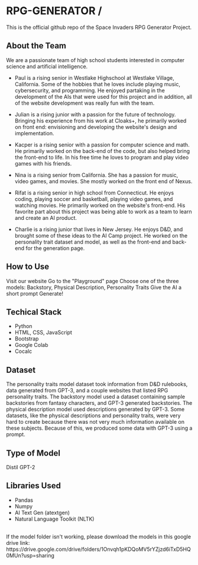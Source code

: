 # RPG-GENERATOR / <br />
This is the official github repo of the Space Invaders RPG Generator Project.

## About the Team
We are a passionate team of high school students interested in computer science and artificial intelligence.

* Paul is a rising senior in Westlake Highschool at Westlake Village, California. Some of the hobbies that he loves include playing music, cybersecurity, and programming. He enjoyed partaking in the development of the AIs that were used for this project and in addition, all of the website development was really fun with the team.

* Julian is a rising junior with a passion for the future of technology. Bringing his experience from his work at Cloaks+, he primarily worked on front end: envisioning and developing the website's design and implementation.

* Kacper is a rising senior with a passion for computer science and math. He primarily worked on the back-end of the code, but also helped bring the front-end to life. In his free time he loves to program and play video games with his friends.

* Nina is a rising senior from California. She has a passion for music, video games, and movies. She mostly worked on the front end of Nexus.

* Rifat is a rising senior in high school from Connecticut. He enjoys coding, playing soccer and basketball, playing video games, and watching movies. He primarily worked on the website's front-end. His favorite part about this project was being able to work as a team to learn and create an AI product.

* Charlie is a rising junior that lives in New Jersey. He enjoys D&D, and brought some of these ideas to the AI Camp project. He worked on the personality trait dataset and model, as well as the front-end and back-end for the generation page.
## How to Use
Visit our website
Go to the "Playground" page
Choose one of the three models: Backstory, Physical Description, Personality Traits
Give the AI a short prompt
Generate!
## Techical Stack
* Python
* HTML, CSS, JavaScript
* Bootstrap
* Google Colab
* Cocalc
## Dataset
The personality traits model dataset took information from D&D rulebooks, data generated from GPT-3, and a couple websites that listed RPG personality traits. The backstory model used a dataset containing sample backstories from fantasy characters, and GPT-3 generated backstories. The physical description model used descriptions generated by GPT-3. Some datasets, like the physical descriptions and personality traits, were very hard to create because there was not very much information available on these subjects. Because of this, we produced some data with GPT-3 using a prompt.

## Type of Model
Distil GPT-2

## Libraries Used
* Pandas
* Numpy
* AI Text Gen (atextgen)
* Natural Language Toolkit (NLTK)

</br>
If the model folder isn't working, please download the models in this google drive link: 
https://drive.google.com/drive/folders/1Onvqh1pKDQoMV5rYZjzd6iTxD5HQ0MUn?usp=sharing
